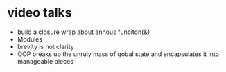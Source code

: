 # video talks
- build a closure wrap about annous funciton(&)
- Modules
- brevity is not clarity
- OOP breaks up the unruly mass of gobal state and encapsulates it into manageable
  pieces

